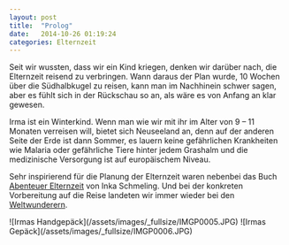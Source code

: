 ```yaml
---
layout: post
title:  "Prolog"
date:   2014-10-26 01:19:24
categories: Elternzeit
---
```

Seit wir wussten, dass wir ein Kind kriegen, denken wir darüber nach, die Elternzeit reisend zu verbringen. Wann daraus der Plan wurde, 10 Wochen über die Südhalbkugel zu reisen, kann man im Nachhinein schwer sagen, aber es fühlt sich in der Rückschau so an, als wäre es von Anfang an klar gewesen.

Irma ist ein Winterkind. Wenn man wie wir mit ihr im Alter von 9 – 11 Monaten verreisen will, bietet sich Neuseeland an, denn auf der anderen Seite der Erde ist dann Sommer, es lauern keine gefährlichen Krankheiten wie Malaria oder gefährliche Tiere hinter jedem Grashalm und die medizinische Versorgung ist auf europäischem Niveau.

Sehr inspirierend für die Planung der Elternzeit waren nebenbei das Buch [Abenteuer Elternzeit][abenteuerelternzeit] von Inka Schmeling. Und bei der konkreten Vorbereitung auf die Reise landeten wir immer wieder bei den [Weltwunderern][weltwunderer].

<div class="carousel">
![Irmas Handgepäck](/assets/images/_fullsize/IMGP0005.JPG)
![Irmas Gepäck](/assets/images/_fullsize/IMGP0006.JPG)
</div>

[abenteuerelternzeit]: http://www.nepomuksreisen.de/index.php?id=dasbuch
[weltwunderer]: http://www.weltwunderer.de/
